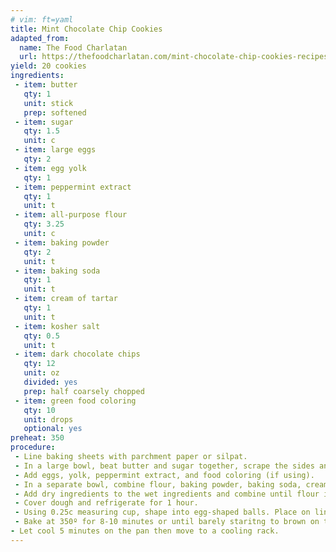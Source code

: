 ```yaml
---
# vim: ft=yaml
title: Mint Chocolate Chip Cookies
adapted_from:
  name: The Food Charlatan
  url: https://thefoodcharlatan.com/mint-chocolate-chip-cookies-recipes/
yield: 20 cookies
ingredients:
 - item: butter
   qty: 1
   unit: stick
   prep: softened
 - item: sugar
   qty: 1.5
   unit: c
 - item: large eggs
   qty: 2
 - item: egg yolk
   qty: 1
 - item: peppermint extract
   qty: 1
   unit: t    
 - item: all-purpose flour
   qty: 3.25
   unit: c
 - item: baking powder
   qty: 2
   unit: t
 - item: baking soda
   qty: 1
   unit: t
 - item: cream of tartar
   qty: 1
   unit: t
 - item: kosher salt
   qty: 0.5
   unit: t
 - item: dark chocolate chips
   qty: 12
   unit: oz
   divided: yes  
   prep: half coarsely chopped
 - item: green food coloring
   qty: 10
   unit: drops
   optional: yes  
preheat: 350
procedure:
 - Line baking sheets with parchment paper or silpat.
 - In a large bowl, beat butter and sugar together, scrape the sides and bottom of the bowl, and beat on medium until light and fluffy, about 2 minutes.
 - Add eggs, yolk, peppermint extract, and food coloring (if using).
 - In a separate bowl, combine flour, baking powder, baking soda, cream of tartar, and salt.
 - Add dry ingredients to the wet ingredients and combine until flour is not quite incorporated.
 - Cover dough and refrigerate for 1 hour.
 - Using 0.25c measuring cup, shape into egg-shaped balls. Place on lined baking sheets the tall way
 - Bake at 350º for 8-10 minutes or until barely staritng to brown on the edges.
- Let cool 5 minutes on the pan then move to a cooling rack.
--- 
```

